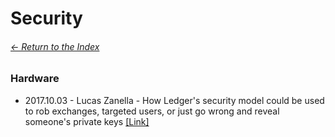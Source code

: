 # Security

###### [<- Return to the Index](/README.md)

### Hardware

* 2017.10.03 - Lucas Zanella - How Ledger's security model could be used to rob exchanges, targeted users, or just go wrong and reveal someone's private keys [[Link]](https://medium.com/@lucasmzanella/how-ledgers-security-model-could-be-used-to-rob-exchanges-targeted-users-or-just-go-wrong-and-a20f7e02dc04)

